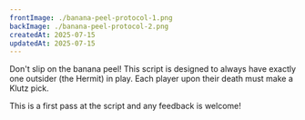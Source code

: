 ```yaml
---
frontImage: ./banana-peel-protocol-1.png
backImage: ./banana-peel-protocol-2.png
createdAt: 2025-07-15
updatedAt: 2025-07-15
---
```


Don't slip on the banana peel! This script is designed to always have exactly one outsider (the Hermit) in play. Each player upon their death must make a Klutz pick.

This is a first pass at the script and any feedback is welcome!
